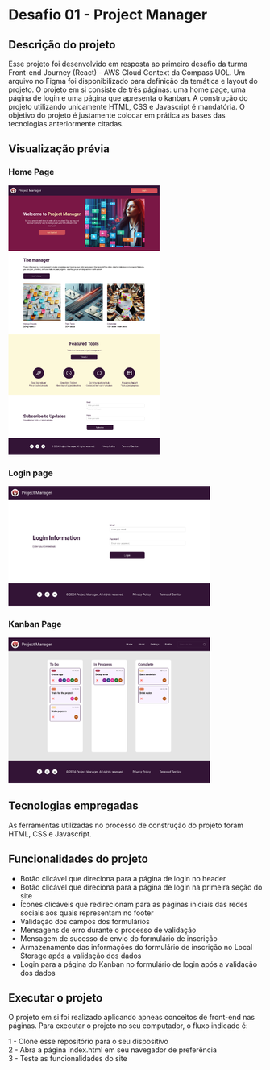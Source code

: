 # Desafio 01 - Project Manager

## Descrição do projeto
Esse projeto foi desenvolvido em resposta ao primeiro desafio da turma Front-end Journey (React) - AWS Cloud Context da Compass UOL.
Um arquivo no Figma foi disponibilizado para definição da temática e layout do projeto.
O projeto em si consiste de três páginas: uma home page, uma página de login e uma página que apresenta o kanban.
A construção do projeto utilizando unicamente HTML, CSS e Javascript é mandatória.
O objetivo do projeto é justamente colocar em prática as bases das tecnologias anteriormente citadas.

## Visualização prévia
### Home Page
<img src="app/assets/home-page.png" width="300" />

### Login page
<img src="app/assets/login-page.png" width="400" />

### Kanban Page
<img src="app/assets/kanban-page.png" width="400" />

## Tecnologias empregadas

As ferramentas utilizadas no processo de construção do projeto foram HTML, CSS e Javascript.

## Funcionalidades do projeto

* Botão clicável que direciona para a página de login no header
* Botão clicável que direciona para a página de login na primeira seção do site
* Ícones clicáveis que redirecionam para as páginas iniciais das redes sociais aos quais representam no footer
* Validação dos campos dos formulários
* Mensagens de erro durante o processo de validação
* Mensagem de sucesso de envio do formulário de inscrição
* Armazenamento das informações do formulário de inscrição no Local Storage após a validação dos dados
* Login para a página do Kanban no formulário de login após a validação dos dados

## Executar o projeto

O projeto em si foi realizado aplicando apneas conceitos de front-end nas páginas.
Para executar o projeto no seu computador, o fluxo indicado é:

1 - Clone esse repositório para o seu dispositivo<br>
2 - Abra a página index.html em seu navegador de preferência<br>
3 - Teste as funcionalidades do site<br>


